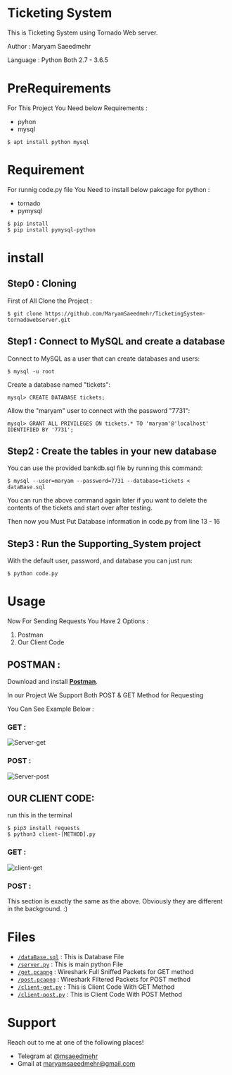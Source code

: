 # Ticketing System


This is Ticketing System using Tornado Web server.

Author : Maryam Saeedmehr

Language : Python Both 2.7 - 3.6.5




# **PreRequirements**

For This Project You Need below Requirements :
- pyhon
- mysql

```shell
$ apt install python mysql
```

# **Requirement**

For runnig code.py file You Need to install below pakcage for python  :

- tornado 
- pymysql


```shell
$ pip install 
$ pip install pymysql-python
```

# **install**
## Step0 : Cloning

First of All Clone the Project : 

```shell
$ git clone https://github.com/MaryamSaeedmehr/TicketingSystem-tornadowebserver.git
```

## Step1 : Connect to MySQL and create a database

Connect to MySQL as a user that can create databases and users:

```shell
$ mysql -u root
```
    
Create a database named "tickets":
    
```shell
mysql> CREATE DATABASE tickets;
```
    
Allow the "maryam" user to connect with the password "7731":
    
```shell
mysql> GRANT ALL PRIVILEGES ON tickets.* TO 'maryam'@'localhost' IDENTIFIED BY '7731';
```

## Step2 : Create the tables in your new database

You can use the provided bankdb.sql file by running this command:

```shell
$ mysql --user=maryam --password=7731 --database=tickets < dataBase.sql
```

You can run the above command again later if you want to delete the
contents of the tickets and start over after testing.

Then now you Must Put Database information in code.py from line 13 - 16

## Step3 : Run the Supporting_System project


With the default user, password, and database you can just run:

```shell
$ python code.py
```

# **Usage**

Now For Sending Requests You Have 2 Options :
1. Postman
2. Our Client Code

## POSTMAN :
Download and install <a href="https://www.getpostman.com/apps" target="_blank">**Postman**</a>. 

In our Project We Support Both POST & GET Method for Requesting

You Can See Example Below : 

### GET :


![Server-get](https://user-images.githubusercontent.com/49061503/55613300-a3bd0080-579f-11e9-9c3c-e3ba3ba4c679.gif)



### POST :


![Server-post](https://user-images.githubusercontent.com/49061503/55613678-850b3980-57a0-11e9-9054-2b7ceb01674b.gif)


## OUR CLIENT CODE:

run this in the terminal

```shell 
$ pip3 install requests
$ python3 client-[METHOD].py
```

### GET :


![client-get](https://user-images.githubusercontent.com/49061503/55613796-cbf92f00-57a0-11e9-97b2-402ae3886506.gif)



### POST :


This section is exactly the same as the above.
Obviously they are different in the background. :)

# **Files**

- <a href="https://github.com/MaryamSaeedmehr/TicketingSystem-tornadowebserver/blob/master/dataBase.sql">`/dataBase.sql`</a> : This is Database File
- <a href="https://github.com/MaryamSaeedmehr/TicketingSystem-tornadowebserver/blob/master/server.py">`/server.py`</a> : This is main python File
- <a href="https://github.com/MaryamSaeedmehr/TicketingSystem-tornadowebserver/blob/master/get.pcapng">`/get.pcapng`</a> : Wireshark Full Sniffed Packets for GET method
- <a href="https://github.com/MaryamSaeedmehr/TicketingSystem-tornadowebserver/blob/master/post.pcapng">`/post.pcapng`</a> : Wireshark Filtered Packets for POST method
- <a href="https://github.com/MaryamSaeedmehr/TicketingSystem-tornadowebserver/blob/master/client-get.py">`/client-get.py`</a> : This is Client Code With GET Method
- <a href="https://github.com/MaryamSaeedmehr/TicketingSystem-tornadowebserver/blob/master/client-post.py">`/client-post.py`</a> : This is Client Code With POST Method



# **Support**

Reach out to me at one of the following places!

- Telegram at <a href="https://t.me/msaeedmehr" target="_blank">@msaeedmehr</a>
- Gmail at <a href="mailto:maryamsaeedmehr@gmail.com" target="_blank">maryamsaeedmehr@gmail.com</a>
